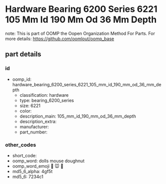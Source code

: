 # Hardware Bearing 6200 Series 6221 105 Mm Id 190 Mm Od 36 Mm Depth  

note: This is part of OOMP the Oopen Organization Method For Parts. For more details: https://github.com/oomlout/oomp_base

##  part details





### id
* oomp_id: hardware_bearing_6200_series_6221_105_mm_id_190_mm_od_36_mm_depth
  * classification: hardware
  * type: bearing_6200_series
  * size: 6221
  * color: 
  * description_main: 105_mm_id_190_mm_od_36_mm_depth
  * description_extra: 
  * manufacturer: 
  * part_number: 

### other_codes
* short_code: 
* oomp_word: dolls mouse doughnut
* oomp_word_emoji :dolls: :mouse: :doughnut:
* md5_6_alpha: 4gf5t
* md5_6: 7234c1